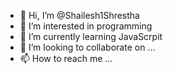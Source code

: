 - 👋 Hi, I’m @Shailesh1Shrestha
- 👀 I’m interested in programming
- 🌱 I’m currently learning JavaScrpit
- 💞️ I’m looking to collaborate on ...
- 📫 How to reach me ...

<!---
Shailesh1Shrestha/Shailesh1Shrestha is a ✨ special ✨ repository because its `README.md` (this file) appears on your GitHub profile.
You can click the Preview link to take a look at your changes.
--->
